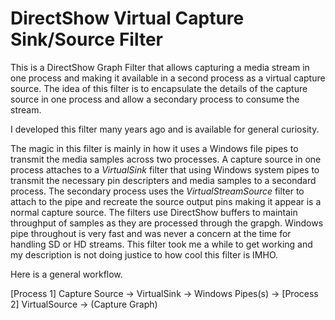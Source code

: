 # DirectShow Virtual Capture Sink/Source Filter

This is a DirectShow Graph Filter that allows capturing a media stream in one process and making it available in a second process as a virtual capture source. The idea of this filter
is to encapsulate the details of the capture source in one process and allow a secondary process to consume the stream. 
 
I developed this filter many years ago and is available for general curiosity. 

The magic in this filter is mainly in how it uses a Windows file pipes to transmit the media samples across two processes. A capture source in one process attaches to a *VirtualSink* filter that using Windows system pipes to transmit the necessary pin descripters and media samples to a secondard process. The secondary process uses the *VirtualStreamSource* filter to attach to the pipe and recreate the source output pins making it appear is a normal capture source. The filters  use DirectShow buffers to maintain throughput of samples as they are processed through the grapgh. Windows pipe throughout is very fast and was never a concern at the time for handling SD or HD streams. This filter took me a while to get working and my description is not doing justice to how cool this filter is IMHO. 

Here is a general workflow. 

[Process 1] Capture Source -> VirtualSink -> Windows Pipes(s) -> [Process 2] VirtualSource -> (Capture Graph)


